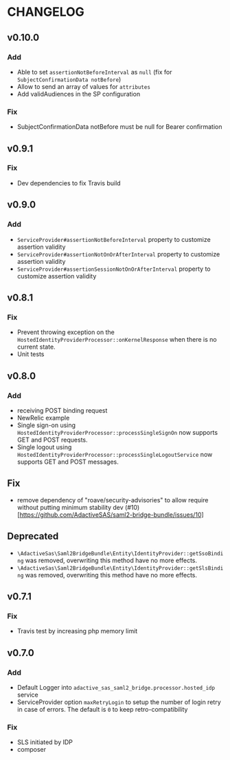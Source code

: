 # CHANGELOG

## v0.10.0
### Add
  - Able to set `assertionNotBeforeInterval` as `null` (fix for `SubjectConfirmationData notBefore`)
  - Allow to send an array of values for `attributes`
  - Add validAudiences in the SP configuration

### Fix
  - SubjectConfirmationData notBefore must be null for Bearer confirmation

## v0.9.1

### Fix
  - Dev dependencies to fix Travis build

## v0.9.0

### Add
  - `ServiceProvider#assertionNotBeforeInterval` property to customize assertion validity
  - `ServiceProvider#assertionNotOnOrAfterInterval` property to customize assertion validity
  - `ServiceProvider#assertionSessionNotOnOrAfterInterval` property to customize assertion validity

## v0.8.1

### Fix
  - Prevent throwing exception on the `HostedIdentityProviderProcessor::onKernelResponse` when there is no current state.
  - Unit tests

## v0.8.0

### Add
  - receiving POST binding request
  - NewRelic example
  - Single sign-on using `HostedIdentityProviderProcessor::processSingleSignOn` now supports GET and POST requests.
  - Single logout using `HostedIdentityProviderProcessor::processSingleLogoutService` now supports GET and POST messages.
  
## Fix
  - remove dependency of "roave/security-advisories" to allow require without putting minimum stability dev (#10)[https://github.com/AdactiveSAS/saml2-bridge-bundle/issues/10]
  
## Deprecated
  - `\AdactiveSas\Saml2BridgeBundle\Entity\IdentityProvider::getSsoBinding` was removed, overwriting this method have no
more effects.
  - `\AdactiveSas\Saml2BridgeBundle\Entity\IdentityProvider::getSlsBinding` was removed, overwriting this method have no
more effects.
  
## v0.7.1

### Fix
  - Travis test by increasing php memory limit

## v0.7.0

### Add
  - Default Logger into `adactive_sas_saml2_bridge.processor.hosted_idp` service
  - ServiceProvider option `maxRetryLogin` to setup the number of login retry in case of errors. The default is `0` to 
  keep retro-compatibility

### Fix
  - SLS initiated by IDP
  - composer 

